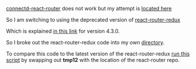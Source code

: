 
[connectd-react-router](https://github.com/supasate/connected-react-router)
does not work but my attempt is
[located here](https://github.com/stormtracks/florida-mui-menu-connected)

So I am switching to using the deprecated version of
[react-router-redux](https://github.com/ReactTraining/react-router/tree/master/packages/react-router-redux)

Which is explained [in this link](https://github.com/ReactTraining/react-router/releases/tag/v4.3.0) for version 4.3.0.

So I broke out the react-router-redux code into my own
[directory](https://github.com/stormasm/florida-mui-menu-react-router-redux/tree/master/fl15/src/rrr).

To compare this code to the latest version of the react-router-redux
[run this script](https://github.com/stormasm/florida-mui-menu-react-router-redux/blob/master/fl15/compare) by swapping out **tmp12** with the location of the react-router repo.
